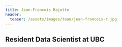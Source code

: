 ```yaml
---
title: Jean-Francois Rajotte
header:
  teaser: /assets/images/team/jean-francois-r.jpg
---
```


## Resident Data Scientist at UBC
